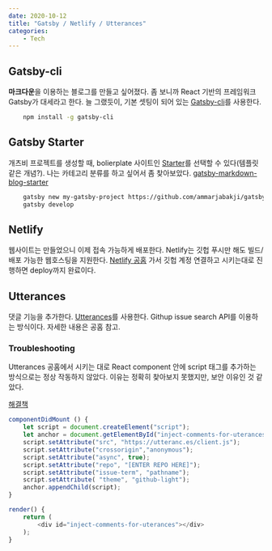 ```yaml
---
date: 2020-10-12
title: "Gatsby / Netlify / Utterances"
categories: 
    - Tech
---
```


## Gatsby-cli

**마크다운**을 이용하는 블로그를 만들고 싶어졌다.
좀 보니까 React 기반의 프레임워크 Gatsby가 대세라고 한다.
늘 그랬듯이, 기본 셋팅이 되어 있는 [Gatsby-cli](https://www.gatsbyjs.com/docs/gatsby-cli/)를 사용한다.

```zsh
    npm install -g gatsby-cli
```
## Gatsby Starter

개츠비 프로젝트를 생성할 때, bolierplate 사이트인 [Starter](https://www.gatsbyjs.com/docs/starters/)를 선택할 수 있다(템플릿 같은 개념?).
나는 카테고리 분류를 하고 싶어서 좀 찾아보았다. [gatsby-markdown-blog-starter](https://www.gatsbyjs.com/starters/ammarjabakji/gatsby-markdown-blog-starter)

```zsh
    gatsby new my-gatsby-project https://github.com/ammarjabakji/gatsby-markdown-blog-starter
    gatsby develop
```

## Netlify

웹사이트는 만들었으니 이제 접속 가능하게 배포한다.
Netlify는 깃헙 푸시만 해도 빌드/배포 가능한 웹호스팅을 지원한다.
[Netlify 공홈](https://www.netlify.com) 가서 깃헙 계정 연결하고 시키는대로 진행하면 deploy까지 완료이다.

## Utterances

댓글 기능을 추가한다.
[Utterances](https://utteranc.es)를 사용한다.
Githup issue search API를 이용하는 방식이다. 자세한 내용은 공홈 참고.

### Troubleshooting

Utterances 공홈에서 시키는 대로 React component 안에 script 태그를 추가하는 방식으로는 정상 작동하지 않았다.
이유는 정확히 찾아보지 못했지만, 보안 이유인 것 같았다.


[해결책](https://github.com/utterance/utterances/issues/161)
```js
componentDidMount () {
    let script = document.createElement("script");
    let anchor = document.getElementById("inject-comments-for-uterances");
    script.setAttribute("src", "https://utteranc.es/client.js");
    script.setAttribute("crossorigin","anonymous");
    script.setAttribute("async", true);
    script.setAttribute("repo", "[ENTER REPO HERE]");
    script.setAttribute("issue-term", "pathname");
    script.setAttribute( "theme", "github-light");
    anchor.appendChild(script);
}

render() {
    return (
        <div id="inject-comments-for-uterances"></div>
    );
}
```


